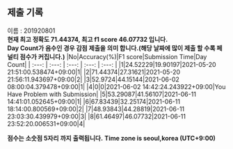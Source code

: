 


  
## 제출 기록  
이름 : 201920801  
**현재 최고 정확도 71.44374, 최고 f1 score 46.07732 입니다.**  
**Day Count가 음수인 경우 감점 제출을 의미 합니다.(해당 날짜에 많이 제출 할 수록 페널티 점수가 커집니다.)**
|No|Accuracy(%)|F1 score|Submission Time|Day Count|
| :---: | :---: | :---: | :---: | :---: |
|1|24.52229|19.90197|2021-05-20 21:51:00.538474+09:00|1|
|2|71.44374|27.31621|2021-05-20 21:56:11.943697+09:00|2|
|3|52.9724|44.15144|2021-06-02 08:00:04.379478+09:00|1|
|4|0|0|2021-06-02 14:42:24.243922+09:00|You Have Problem with Submission|
|5|53.29087|41.56107|2021-06-11 14:41:01.052645+09:00|1|
|6|67.83439|32.25174|2021-06-11 18:14:00.800569+09:00|2|
|7|48.93843|44.28819|2021-06-11 23:03:30.439979+09:00|3|
|8|61.46497|46.07732|2021-06-11 23:52:20.006531+09:00|4|


**점수는 소숫점 5자리 까지 출력됩니다.**
**Time zone is seoul,korea (UTC+9:00)**
